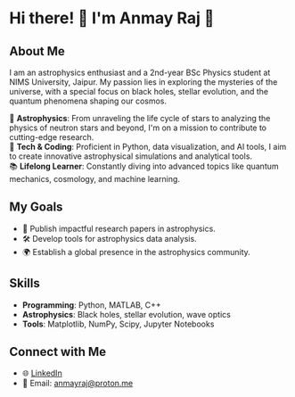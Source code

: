 # Hi there! 👋 I'm Anmay Raj 🚀  

## About Me  
I am an astrophysics enthusiast and a 2nd-year BSc Physics student at NIMS University, Jaipur. My passion lies in exploring the mysteries of the universe, with a special focus on black holes, stellar evolution, and the quantum phenomena shaping our cosmos.  

🌌 **Astrophysics**: From unraveling the life cycle of stars to analyzing the physics of neutron stars and beyond, I'm on a mission to contribute to cutting-edge research.  
🤖 **Tech & Coding**: Proficient in Python, data visualization, and AI tools, I aim to create innovative astrophysical simulations and analytical tools.  
📚 **Lifelong Learner**: Constantly diving into advanced topics like quantum mechanics, cosmology, and machine learning.  

## My Goals  
- 📜 Publish impactful research papers in astrophysics.  
- 🛠️ Develop tools for astrophysics data analysis.  
- 🌍 Establish a global presence in the astrophysics community.  

## Skills  
- **Programming**: Python, MATLAB, C++  
- **Astrophysics**: Black holes, stellar evolution, wave optics  
- **Tools**: Matplotlib, NumPy, Scipy, Jupyter Notebooks  

## Connect with Me  
- 🌐 [LinkedIn](https://linkedin.com/in/anmayraj)  
- 📧 Email: anmayraj@proton.me  
